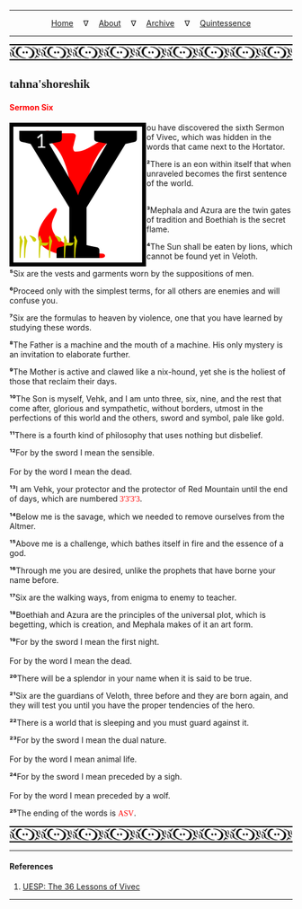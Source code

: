 
---

<!--- Local CSS Font Loading -->

<style>
@font-face {
    font-family: HayghinDaedric;
    src: url('../../../../../assets/fonts/ttf/HayghinDaedric.ttf') format('truetype');
    font-weight: medium;
    font-style: normal;
}
</style>

<!--- Jekyll Page Links -->

<center>
<a href="../../../../../index.html">Home</a>
&emsp;&nabla;&emsp;
<a href="../../../../archive/about.html">About</a>
&emsp;&nabla;&emsp;
<a href="../../../../archive/index.html">Archive</a>
&emsp;&nabla;&emsp;
<a href="../../../index.html">Quintessence</a>
</center>

<!--- Markdown Body Below: -->

---

<img align="center" alt="Bordering" src="../../../../../assets/images/symbols/velothi_pattern_long_by_lukkar.svg">

## <span style="font-family:HayghinDaedric">tahna'shoreshik</span>

#### <span style="color:red">Sermon Six</span>

<img align="left" alt="Y" src="../../../project/resources/initials/svg/vivec/initial_06.svg">ou have discovered the sixth Sermon of Vivec, which was hidden in the words that came next to the Hortator.

<b>&sup2;</b>There is an eon within itself that when unraveled becomes the first sentence of the world.\
&#8203;

<b>&sup3;</b>Mephala and Azura are the twin gates of tradition and Boethiah is the secret flame.

<b>&#8308;</b>The Sun shall be eaten by lions, which cannot be found yet in Veloth.

<b>&#8309;</b>Six are the vests and garments worn by the suppositions of men.

<b>&#8310;</b>Proceed only with the simplest terms, for all others are enemies and will confuse you.

<b>&#8311;</b>Six are the formulas to heaven by violence, one that you have learned by studying these words.

<b>&#8312;</b>The Father is a machine and the mouth of a machine. His only mystery is an invitation to elaborate further.

<b>&#8313;</b>The Mother is active and clawed like a nix-hound, yet she is the holiest of those that reclaim their days.

<b>&sup1;&#8304;</b>The Son is myself, Vehk, and I am unto three, six, nine, and the rest that come after, glorious and sympathetic, without borders, utmost in the perfections of this world and the others, sword and symbol, pale like gold.

<b>&sup1;&sup1;</b>There is a fourth kind of philosophy that uses nothing but disbelief.

<b>&sup1;&sup2;</b>For by the sword I mean the sensible.\
\
For by the word I mean the dead.

<b>&sup1;&sup3;</b>I am Vehk, your protector and the protector of Red Mountain until the end of days, which are numbered
<span style="font-family:HayghinDaedric;color:red">3'3'3'3</span>.

<b>&sup1;&#8308;</b>Below me is the savage, which we needed to remove ourselves from the Altmer.

<b>&sup1;&#8309;</b>Above me is a challenge, which bathes itself in fire and the essence of a god.

<b>&sup1;&#8310;</b>Through me you are desired, unlike the prophets that have borne your name before.

<b>&sup1;&#8311;</b>Six are the walking ways, from enigma to enemy to teacher.

<b>&sup1;&#8312;</b>Boethiah and Azura are the principles of the universal plot, which is begetting, which is creation, and Mephala makes of it an art form.

<b>&sup1;&#8313;</b>For by the sword I mean the first night.\
\
For by the word I mean the dead.

<b>&sup2;&#8304;</b>There will be a splendor in your name when it is said to be true.

<b>&sup2;&sup1;</b>Six are the guardians of Veloth, three before and they are born again, and they will test you until you have the proper tendencies of the hero.

<b>&sup2;&sup2;</b>There is a world that is sleeping and you must guard against it.

<b>&sup2;&sup3;</b>For by the sword I mean the dual nature.\
\
For by the word I mean animal life.

<b>&sup2;&#8308;</b>For by the sword I mean preceded by a sigh.\
\
For by the word I mean preceded by a wolf.

<b>&sup2;&#8309;</b>The ending of the words is
<span style="font-family:HayghinDaedric;color:red">ASV</span>.

<img align="center" alt="Bordering" src="../../../../../assets/images/symbols/velothi_pattern_long_by_lukkar.svg">

---

#### References

1. [UESP: The 36 Lessons of Vivec][1]

[1]: https://en.uesp.net/wiki/Morrowind:36_Lessons_of_Vivec,_Sermon_6

---

